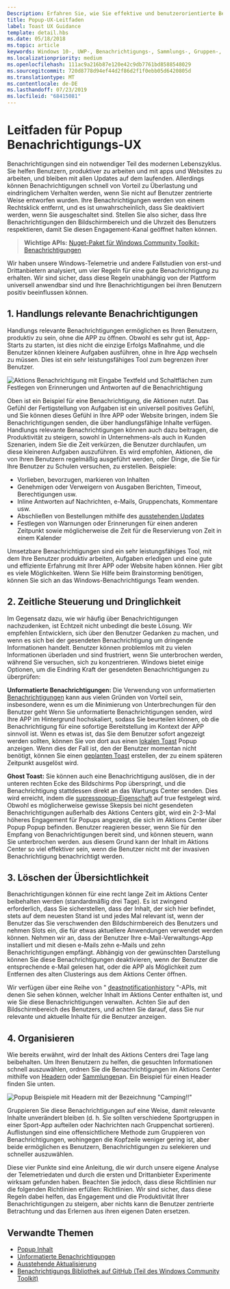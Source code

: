 ```yaml
---
Description: Erfahren Sie, wie Sie effektive und benutzerorientierte Benachrichtigungen erstellen, mit denen Ihre Benutzer produktiv und zufrieden sind.
title: Popup-UX-Leitfaden
label: Toast UX Guidance
template: detail.hbs
ms.date: 05/18/2018
ms.topic: article
keywords: Windows 10-, UWP-, Benachrichtigungs-, Sammlungs-, Gruppen-, UX-, UX-, Leitfaden-, Aktions-, Popup-, Aktions Center-, nicht interruptive, effektive Benachrichtigungen, nicht eindringliche Benachrichtigungen, Aktions fähig, verwalten, organisieren
ms.localizationpriority: medium
ms.openlocfilehash: 111ac9a216b87e120e42c9db7761bd8588548029
ms.sourcegitcommit: 720d8778d94ef44d2f86d2f1f0ebb05d6420805d
ms.translationtype: MT
ms.contentlocale: de-DE
ms.lasthandoff: 07/23/2019
ms.locfileid: "68415081"
---
```

# <a name="toast-notification-ux-guidance"></a>Leitfaden für Popup Benachrichtigungs-UX
Benachrichtigungen sind ein notwendiger Teil des modernen Lebenszyklus. Sie helfen Benutzern, produktiver zu arbeiten und mit apps und Websites zu arbeiten, und bleiben mit allen Updates auf dem laufenden. Allerdings können Benachrichtigungen schnell von Vorteil zu Überlastung und eindringlichem Verhalten werden, wenn Sie nicht auf Benutzer zentrierte Weise entworfen wurden. Ihre Benachrichtigungen werden von einem Rechtsklick entfernt, und es ist unwahrscheinlich, dass Sie deaktiviert werden, wenn Sie ausgeschaltet sind.  Stellen Sie also sicher, dass Ihre Benachrichtigungen den Bildschirmbereich und die Uhrzeit des Benutzers respektieren, damit Sie diesen Engagement-Kanal geöffnet halten können.

> **Wichtige APIs:** [Nuget-Paket für Windows Community Toolkit-Benachrichtigungen](https://www.nuget.org/packages/Microsoft.Toolkit.Uwp.Notifications/)

Wir haben unsere Windows-Telemetrie und andere Fallstudien von erst-und Drittanbietern analysiert, um vier Regeln für eine gute Benachrichtigung zu erhalten.  Wir sind sicher, dass diese Regeln unabhängig von der Plattform universell anwendbar sind und Ihre Benachrichtigungen bei ihren Benutzern positiv beeinflussen können.

## <a name="1-actionable-notifications"></a>1. Handlungs relevante Benachrichtigungen
Handlungs relevante Benachrichtigungen ermöglichen es Ihren Benutzern, produktiv zu sein, ohne die APP zu öffnen.  Obwohl es sehr gut ist, App-Starts zu starten, ist dies nicht die einzige Erfolgs Maßnahme, und die Benutzer können kleinere Aufgaben ausführen, ohne in Ihre App wechseln zu müssen. Dies ist ein sehr leistungsfähiges Tool zum begrenzen ihrer Benutzer.

![Aktions Benachrichtigung mit Eingabe Textfeld und Schaltflächen zum Festlegen von Erinnerungen und Antworten auf die Benachrichtigung](images/actionable-notification-example01.png)

Oben ist ein Beispiel für eine Benachrichtigung, die Aktionen nutzt. Das Gefühl der Fertigstellung von Aufgaben ist ein universell positives Gefühl, und Sie können dieses Gefühl in Ihre APP oder Website bringen, indem Sie Benachrichtigungen senden, die über handlungsfähige Inhalte verfügen. Handlungs relevante Benachrichtigungen können auch dazu beitragen, die Produktivität zu steigern, sowohl in Unternehmens-als auch in Kunden Szenarien, indem Sie die Zeit verkürzen, die Benutzer durchlaufen, um diese kleineren Aufgaben auszuführen. Es wird empfohlen, Aktionen, die von Ihren Benutzern regelmäßig ausgeführt werden, oder Dinge, die Sie für Ihre Benutzer zu Schulen versuchen, zu erstellen.  Beispiele:
* Vorlieben, bevorzugen, markieren von Inhalten
* Genehmigen oder Verweigern von Ausgaben Berichten, Timeout, Berechtigungen usw.
* Inline Antworten auf Nachrichten, e-Mails, Gruppenchats, Kommentare usw.
* Abschließen von Bestellungen mithilfe des [ausstehenden Updates](toast-pending-update.md)
* Festlegen von Warnungen oder Erinnerungen für einen anderen Zeitpunkt sowie möglicherweise die Zeit für die Reservierung von Zeit in einem Kalender

Umsetzbare Benachrichtigungen sind ein sehr leistungsfähiges Tool, mit dem Ihre Benutzer produktiv arbeiten, Aufgaben erledigen und eine gute und effiziente Erfahrung mit Ihrer APP oder Website haben können.  Hier gibt es viele Möglichkeiten. Wenn Sie Hilfe beim Brainstorming benötigen, können Sie sich an das Windows-Benachrichtigungs Team wenden.

## <a name="2-timing-and-urgency"></a>2. Zeitliche Steuerung und Dringlichkeit
Im Gegensatz dazu, wie wir häufig über Benachrichtigungen nachzudenken, ist Echtzeit nicht unbedingt die beste Lösung. Wir empfehlen Entwicklern, sich über den Benutzer Gedanken zu machen, und wenn es sich bei der gesendeten Benachrichtigung um dringende Informationen handelt. Benutzer können problemlos mit zu vielen Informationen überladen und sind frustriert, wenn Sie unterbrochen werden, während Sie versuchen, sich zu konzentrieren. Windows bietet einige Optionen, um die Eindring Kraft der gesendeten Benachrichtigungen zu überprüfen:

**Unformatierte Benachrichtigungen:** Die Verwendung von unformatierten [Benachrichtigungen](raw-notification-overview.md) kann aus vielen Gründen von Vorteil sein, insbesondere, wenn es um die Minimierung von Unterbrechungen für den Benutzer geht  Wenn Sie unformatierte Benachrichtigungen senden, wird Ihre APP im Hintergrund hochskaliert, sodass Sie beurteilen können, ob die Benachrichtigung für eine sofortige Bereitstellung im Kontext der APP sinnvoll ist. Wenn es etwas ist, das Sie dem Benutzer sofort angezeigt werden sollten, können Sie von dort aus einen [lokalen Toast](send-local-toast.md) Popup anzeigen.  Wenn dies der Fall ist, den der Benutzer momentan nicht benötigt, können Sie einen [geplanten Toast](https://blogs.msdn.microsoft.com/tiles_and_toasts/2016/09/30/quickstart-sending-an-alarm-in-windows-10/) erstellen, der zu einem späteren Zeitpunkt ausgelöst wird.


**Ghost Toast:** Sie können auch eine Benachrichtigung auslösen, die in der unteren rechten Ecke des Bildschirms Pop überspringt, und die Benachrichtigung stattdessen direkt an das Wartungs Center senden. Dies wird erreicht, indem die [supresspopup-Eigenschaft](https://docs.microsoft.com/en-us/uwp/api/windows.ui.notifications.toastnotification.suppresspopup) auf true festgelegt wird. Obwohl es möglicherweise gewisse Skepsis bei nicht gesendeten Benachrichtigungen außerhalb des Aktions Centers gibt, wird ein 2-3-Mal höheres Engagement für Popups angezeigt, die sich im Aktions Center über Popup Popup befinden.  Benutzer reagieren besser, wenn Sie für den Empfang von Benachrichtigungen bereit sind, und können steuern, wann Sie unterbrochen werden. aus diesem Grund kann der Inhalt im Aktions Center so viel effektiver sein, wenn die Benutzer nicht mit der invasiven Benachrichtigung benachrichtigt werden.

## <a name="3-clear-out-the-clutter"></a>3. Löschen der Übersichtlichkeit
Benachrichtigungen können für eine recht lange Zeit im Aktions Center beibehalten werden (standardmäßig drei Tage).  Es ist zwingend erforderlich, dass Sie sicherstellen, dass der Inhalt, der sich hier befindet, stets auf dem neuesten Stand ist und jedes Mal relevant ist, wenn der Benutzer das Sie verschwenden den Bildschirmbereich des Benutzers und nehmen Slots ein, die für etwas aktuellere Anwendungen verwendet werden können.  Nehmen wir an, dass der Benutzer Ihre e-Mail-Verwaltungs-App installiert und mit diesen e-Mails zehn e-Mails und zehn Benachrichtigungen empfängt.  Abhängig von der gewünschten Darstellung können Sie diese Benachrichtigungen deaktivieren, wenn der Benutzer die entsprechende e-Mail gelesen hat, oder die APP als Möglichkeit zum Entfernen des alten Clusterings aus dem Aktions Center öffnen.

Wir verfügen über eine Reihe von " [deastnotificationhistory](https://docs.microsoft.com/en-us/uwp/api/windows.ui.notifications.toastnotificationhistory) "-APIs, mit denen Sie sehen können, welcher Inhalt im Aktions Center enthalten ist, und wie Sie diese Benachrichtigungen verwalten. Achten Sie auf den Bildschirmbereich des Benutzers, und achten Sie darauf, dass Sie nur relevante und aktuelle Inhalte für die Benutzer anzeigen.

## <a name="4-keeping-organized"></a>4. Organisieren
Wie bereits erwähnt, wird der Inhalt des Aktions Centers drei Tage lang beibehalten.  Um Ihren Benutzern zu helfen, die gesuchten Informationen schnell auszuwählen, ordnen Sie die Benachrichtigungen im Aktions Center mithilfe von [Headern](https://docs.microsoft.com/en-us/windows/uwp/design/shell/tiles-and-notifications/toast-headers) oder [Sammlungen](https://docs.microsoft.com/en-us/uwp/api/windows.ui.notifications.toastcollection)an. Ein Beispiel für einen Header finden Sie unten.

![Popup Beispiele mit Headern mit der Bezeichnung "Camping!!"](images/toast-headers-action-center.png)

Gruppieren Sie diese Benachrichtigungen auf eine Weise, damit relevante Inhalte unverändert bleiben (d. h. Sie sollten verschiedene Sportgruppen in einer Sport-App aufteilen oder Nachrichten nach Gruppenchat sortieren). Auflistungen sind eine offensichtlichere Methode zum Gruppieren von Benachrichtigungen, wohingegen die Kopfzeile weniger gering ist, aber beide ermöglichen es Benutzern, Benachrichtigungen zu selekieren und schneller auszuwählen.



Diese vier Punkte sind eine Anleitung, die wir durch unsere eigene Analyse der Telemetriedaten und durch die ersten und Drittanbieter Experimente wirksam gefunden haben. Beachten Sie jedoch, dass diese Richtlinien nur die folgenden Richtlinien erfüllen: Richtlinien.  Wir sind sicher, dass diese Regeln dabei helfen, das Engagement und die Produktivität Ihrer Benachrichtigungen zu steigern, aber nichts kann die Benutzer zentrierte Betrachtung und das Erlernen aus ihren eigenen Daten ersetzen.  

## <a name="related-topics"></a>Verwandte Themen

* [Popup Inhalt](adaptive-interactive-toasts.md)
* [Unformatierte Benachrichtigungen](raw-notification-overview.md)
* [Ausstehende Aktualisierung](toast-pending-update.md)
* [Benachrichtigungs Bibliothek auf GitHub (Teil des Windows Community Toolkit)](https://github.com/windows-toolkit/WindowsCommunityToolkit/tree/master/Microsoft.Toolkit.Uwp.Notifications)
